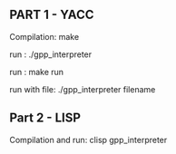 PART 1 - YACC
-------------------
Compilation:
make

run :
./gpp_interpreter

run :
make run

run with file:
./gpp_interpreter filename 

Part 2 - LISP
-------------------
Compilation and run:
clisp gpp_interpreter
